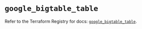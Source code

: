 # `google_bigtable_table`

Refer to the Terraform Registry for docs: [`google_bigtable_table`](https://registry.terraform.io/providers/hashicorp/google-beta/5.35.0/docs/resources/google_bigtable_table).
